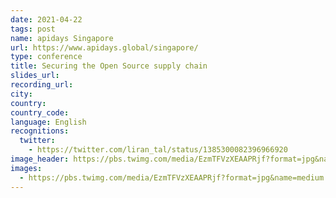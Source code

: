 ```yaml
---
date: 2021-04-22
tags: post
name: apidays Singapore
url: https://www.apidays.global/singapore/
type: conference
title: Securing the Open Source supply chain
slides_url:
recording_url:
city:
country:
country_code:
language: English
recognitions:
  twitter:
    - https://twitter.com/liran_tal/status/1385300082396966920
image_header: https://pbs.twimg.com/media/EzmTFVzXEAAPRjf?format=jpg&name=medium
images:
  - https://pbs.twimg.com/media/EzmTFVzXEAAPRjf?format=jpg&name=medium
---
```

